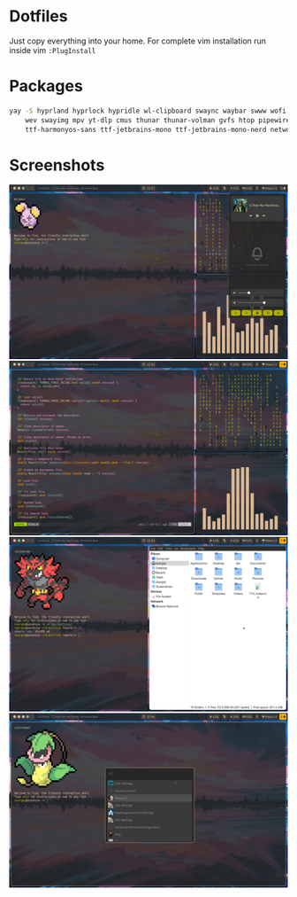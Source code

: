 # Dotfiles

Just copy everything into your home. For complete vim installation run inside vim `:PlugInstall`

# Packages

```sh
yay -S hyprland hyprlock hypridle wl-clipboard swaync waybar swww wofi kitty fish \
    wev swayimg mpv yt-dlp cmus thunar thunar-volman gvfs htop pipewire pipewire-pulse \
    ttf-harmonyos-sans ttf-jetbrains-mono ttf-jetbrains-mono-nerd network-manager blueman
```

# Screenshots

<p align="center">
  <img src="assets/screenshot_2024-12-27_225156.png" width="512"/>
  <img src="assets/screenshot_2024-12-27_225228.png" width="512"/>
  <img src="assets/screenshot_2024-12-27_225312.png" width="512"/>
  <img src="assets/screenshot_2024-12-27_225444.png" width="512"/>
</p>
